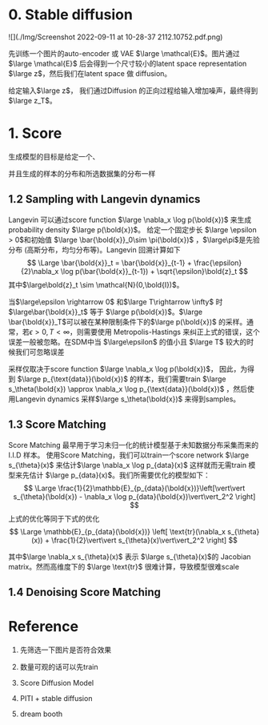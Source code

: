 # 0. Stable diffusion

![](./Img/Screenshot 2022-09-11 at 10-28-37 2112.10752.pdf.png)



先训练一个图片的auto-encoder 或 VAE $\large \mathcal{E}$。图片通过 $\large \mathcal{E}$ 后会得到一个尺寸较小的latent space representation $\large z$，然后我们在latent space 做 diffusion。

给定输入$\large z$， 我们通过Diffusion 的正向过程给输入增加噪声，最终得到$\large z_T$。  

# 1. Score

生成模型的目标是给定一个、

并且生成的样本的分布和所选数据集的分布一样



## 1.2 Sampling with Langevin dynamics

Langevin 可以通过score function $\large \nabla_x \log p(\bold{x})$ 来生成probability density $\large p(\bold{x})$。 给定一个固定步长 $\large \epsilon > 0$和初始值 $\large \bar{\bold{x}}_0\sim \pi(\bold{x})$ ，$\large\pi$是先验分布 (高斯分布，均匀分布等)。Langevin 回溯计算如下
$$
\Large
\bar{\bold{x}}_t = \bar{\bold{x}}_{t-1} + \frac{\epsilon}{2}\nabla_x \log p(\bar{\bold{x}}_{t-1}) + \sqrt{\epsilon}\bold{z}_t
$$
 其中$\large\bold{z}_t \sim \mathcal{N}(0,\bold{I})$。

当$\large\epsilon \rightarrow 0$ 和$\large T\rightarrow \infty$ 时 $\large\bar{\bold{x}}_t$ 等于 $\large p(\bold{x})$。$\large \bar{\bold{x}}_T$可以被在某种限制条件下的$\large p(\bold{x})$ 的采样。通常，若$\epsilon > 0, T< \infty$，则需要使用 Metropolis-Hastings 来纠正上式的错误，这个误差一般被忽略。在SDM中当 $\large\epsilon$ 的值小且 $\large T$ 较大的时候我们可忽略误差

采样仅取决于score function $\large \nabla_x \log p(\bold{x})$， 因此，为得到 $\large p_{\text{data}}(\bold{x})$ 的样本，我们需要train $\large s_\theta(\bold{x}) \approx \nabla_x \log p_{\text{data}}(\bold{x})$ ，然后使用Langevin dynamics 采样$\large s_\theta(\bold{x})$ 来得到samples。

## 1.3 Score Matching

Score Matching 最早用于学习未归一化的统计模型基于未知数据分布采集而来的I.I.D 样本。 使用Score Matching，我们可以train一个score network $\large s_{\theta}(x)$ 来估计$\large \nabla_x \log p_{data}(x)$ 这样就而无需train 模型来先估计 $\large p_{data}(x)$。我们所需要优化的模型如下：
$$
\Large
\frac{1}{2}\mathbb{E}_{p_{data}(\bold{x})}\left[\vert\vert s_{\theta}(\bold{x}) - \nabla_x \log p_{data}(\bold{x})\vert\vert_2^2 \right]
$$
上式的优化等同于下式的优化
$$
\Large
\mathbb{E}_{p_{data}(\bold{x})} \left[  \text{tr}(\nabla_x s_{\theta}(x)) + \frac{1}{2}\vert\vert s_{\theta}(x)\vert\vert_2^2 \right]
$$

其中$\large \nabla_x s_{\theta}(x)$ 表示 $\large s_{\theta}(x)$的 Jacobian matrix。然而高维度下的 $\large \text{tr}$ 很难计算，导致模型很难scale


## 1.4 Denoising Score Matching









# Reference



1. 先筛选一下图片是否符合效果

2. 数量可观的话可以先train
3. Score Diffusion Model
4. PITI + stable diffusion
5. dream booth
